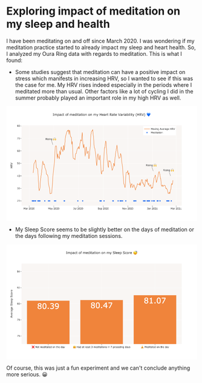 # Exploring impact of meditation on my sleep and health

I have been meditating on and off since March 2020. I was wondering if my meditation practice started to already impact my sleep and heart health. So, I analyzed my Oura Ring data with regards to meditation. This is what I found:

* Some studies suggest that meditation can have a positive impact on stress which manifests in increasing HRV, so I wanted to see if this was the case for me. My HRV rises indeed especially in the periods where I meditated more than usual. Other factors like a lot of cycling I did in the summer probably played an important role in my high HRV as well.

<p align="center"> <img src="plots/line_chart.png" align="middle" width=600>
</p>

* My Sleep Score seems to be slightly better on the days of meditation or the days following my meditation sessions.

<p align="center"> <img src="plots/bar_chart.png" align="middle" width=600>
</p>

Of course, this was just a fun experiment and we can't conclude anything more serious. 😀
